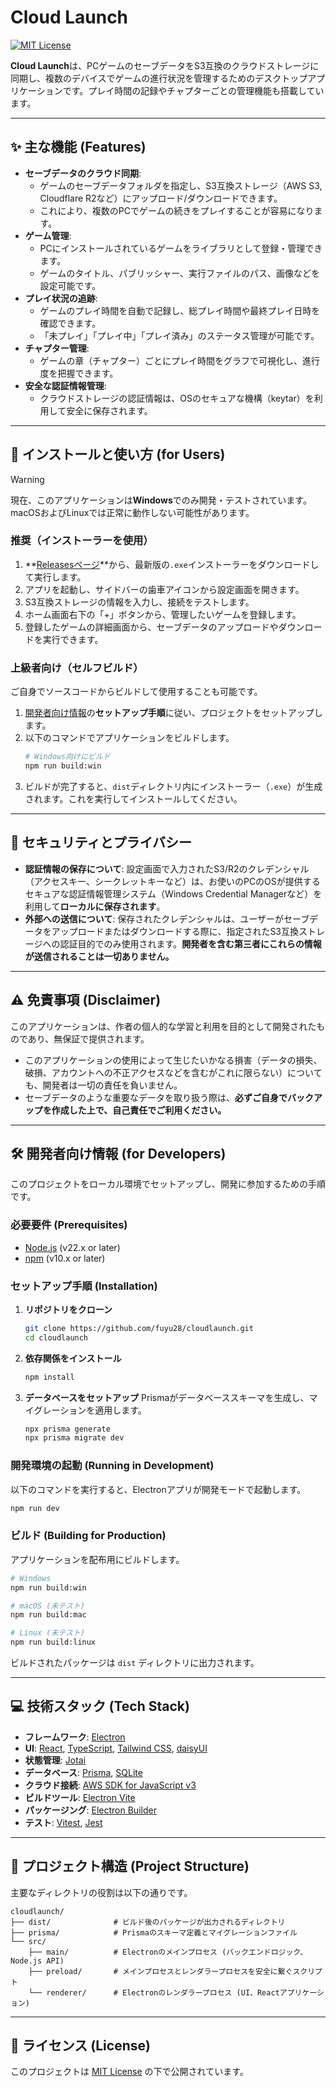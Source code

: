 # Cloud Launch

[![MIT License](https://img.shields.io/badge/License-MIT-green.svg)](LICENSE.md)

**Cloud Launch**は、PCゲームのセーブデータをS3互換のクラウドストレージに同期し、複数のデバイスでゲームの進行状況を管理するためのデスクトップアプリケーションです。プレイ時間の記録やチャプターごとの管理機能も搭載しています。

---

## ✨ 主な機能 (Features)

- **セーブデータのクラウド同期**:
  - ゲームのセーブデータフォルダを指定し、S3互換ストレージ（AWS S3, Cloudflare R2など）にアップロード/ダウンロードできます。
  - これにより、複数のPCでゲームの続きをプレイすることが容易になります。
- **ゲーム管理**:
  - PCにインストールされているゲームをライブラリとして登録・管理できます。
  - ゲームのタイトル、パブリッシャー、実行ファイルのパス、画像などを設定可能です。
- **プレイ状況の追跡**:
  - ゲームのプレイ時間を自動で記録し、総プレイ時間や最終プレイ日時を確認できます。
  - 「未プレイ」「プレイ中」「プレイ済み」のステータス管理が可能です。
- **チャプター管理**:
  - ゲームの章（チャプター）ごとにプレイ時間をグラフで可視化し、進行度を把握できます。
- **安全な認証情報管理**:
  - クラウドストレージの認証情報は、OSのセキュアな機構（keytar）を利用して安全に保存されます。

---

## 🚀 インストールと使い方 (for Users)

> [!WARNING]
> 現在、このアプリケーションは**Windows**でのみ開発・テストされています。macOSおよびLinuxでは正常に動作しない可能性があります。

### 推奨（インストーラーを使用）

1. **[Releasesページ](https://github.com/fuyu28/cloudlaunch/releases)**から、最新版の`.exe`インストーラーをダウンロードして実行します。
2. アプリを起動し、サイドバーの歯車アイコンから設定画面を開きます。
3. S3互換ストレージの情報を入力し、接続をテストします。
4. ホーム画面右下の「+」ボタンから、管理したいゲームを登録します。
5. 登録したゲームの詳細画面から、セーブデータのアップロードやダウンロードを実行できます。

### 上級者向け（セルフビルド）

ご自身でソースコードからビルドして使用することも可能です。

1. [開発者向け情報](#️-開発者向け情報-for-developers)の**セットアップ手順**に従い、プロジェクトをセットアップします。
2. 以下のコマンドでアプリケーションをビルドします。
   ```bash
   # Windows向けにビルド
   npm run build:win
   ```
3. ビルドが完了すると、`dist`ディレクトリ内にインストーラー（`.exe`）が生成されます。これを実行してインストールしてください。

---

## 🔐 セキュリティとプライバシー

- **認証情報の保存について**:
  設定画面で入力されたS3/R2のクレデンシャル（アクセスキー、シークレットキーなど）は、お使いのPCのOSが提供するセキュアな認証情報管理システム（Windows Credential Managerなど）を利用して**ローカルに保存されます**。
- **外部への送信について**:
  保存されたクレデンシャルは、ユーザーがセーブデータをアップロードまたはダウンロードする際に、指定されたS3互換ストレージへの認証目的でのみ使用されます。**開発者を含む第三者にこれらの情報が送信されることは一切ありません。**

---

## ⚠️ 免責事項 (Disclaimer)

このアプリケーションは、作者の個人的な学習と利用を目的として開発されたものであり、無保証で提供されます。

- このアプリケーションの使用によって生じたいかなる損害（データの損失、破損、アカウントへの不正アクセスなどを含むがこれに限らない）についても、開発者は一切の責任を負いません。
- セーブデータのような重要なデータを取り扱う際は、**必ずご自身でバックアップを作成した上で、自己責任でご利用ください。**

---

## 🛠️ 開発者向け情報 (for Developers)

このプロジェクトをローカル環境でセットアップし、開発に参加するための手順です。

### 必要要件 (Prerequisites)

- [Node.js](https://nodejs.org/) (v22.x or later)
- [npm](https://www.npmjs.com/) (v10.x or later)

### セットアップ手順 (Installation)

1. **リポジトリをクローン**

   ```bash
   git clone https://github.com/fuyu28/cloudlaunch.git
   cd cloudlaunch
   ```

2. **依存関係をインストール**

   ```bash
   npm install
   ```

3. **データベースをセットアップ**
   Prismaがデータベーススキーマを生成し、マイグレーションを適用します。
   ```bash
   npx prisma generate
   npx prisma migrate dev
   ```

### 開発環境の起動 (Running in Development)

以下のコマンドを実行すると、Electronアプリが開発モードで起動します。

```bash
npm run dev
```

### ビルド (Building for Production)

アプリケーションを配布用にビルドします。

```bash
# Windows
npm run build:win

# macOS (未テスト)
npm run build:mac

# Linux (未テスト)
npm run build:linux
```

ビルドされたパッケージは `dist` ディレクトリに出力されます。

---

## 💻 技術スタック (Tech Stack)

- **フレームワーク**: [Electron](https://www.electronjs.org/)
- **UI**: [React](https://reactjs.org/), [TypeScript](https://www.typescriptlang.org/), [Tailwind CSS](https://tailwindcss.com/), [daisyUI](https://daisyui.com/)
- **状態管理**: [Jotai](https://jotai.org/)
- **データベース**: [Prisma](https://www.prisma.io/), [SQLite](https://www.sqlite.org/index.html)
- **クラウド接続**: [AWS SDK for JavaScript v3](https://aws.amazon.com/sdk-for-javascript/)
- **ビルドツール**: [Electron Vite](https://electron-vite.org/)
- **パッケージング**: [Electron Builder](https://www.electron.build/)
- **テスト**: [Vitest](https://vitest.dev/), [Jest](https://jestjs.io/)

---

## 📂 プロジェクト構造 (Project Structure)

主要なディレクトリの役割は以下の通りです。

```
cloudlaunch/
├── dist/              # ビルド後のパッケージが出力されるディレクトリ
├── prisma/            # Prismaのスキーマ定義とマイグレーションファイル
└── src/
    ├── main/          # Electronのメインプロセス (バックエンドロジック、Node.js API)
    ├── preload/       # メインプロセスとレンダラープロセスを安全に繋ぐスクリプト
    └── renderer/      # Electronのレンダラープロセス (UI、Reactアプリケーション)
```

---

## 📄 ライセンス (License)

このプロジェクトは [MIT License](./LICENSE.md) の下で公開されています。
